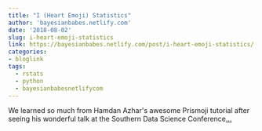 ```yaml
---
title: "I (Heart Emoji) Statistics"
author: 'bayesianbabes.netlify.com'
date: '2018-08-02'
slug: i-heart-emoji-statistics
link: https://bayesianbabes.netlify.com/post/i-heart-emoji-statistics/
categories:
- bloglink
tags:
  - rstats
  - python
  - bayesianbabesnetlifycom
---
```


We learned so much from Hamdan Azhar's awesome Prismoji tutorial after seeing his wonderful talk at the Southern Data Science Conference[... <i class="fas fa-external-link-alt"></i>](https://bayesianbabes.netlify.com/post/i-heart-emoji-statistics/)


